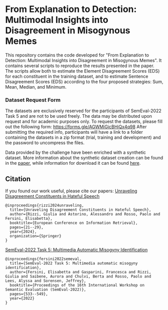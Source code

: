 
# From Explanation to Detection: Multimodal Insights into Disagreement in Misogynous Memes

This repository contains the code developed for "From Explanation to Detection: Multimodal Insights into Disagreement in Misogynous Memes". It contains several scripts to reproduce the results presented in the paper. 
The scripts allow both to estimate the Element Disagreement Scores (EDS) for each constituent in the training dataset, and to estimate Sentence Disagreement Scores (EDS) according to the four proposed strategies: Sum, Mean, Median, and Minimum.

### Dataset Request Form
The datasets are exclusively reserved for the participants of SemEval-2022 Task 5 and are not to be used freely. The data may be distributed upon request and for academic purposes only. To request the datasets, please fill out the following form: https://forms.gle/AGWMiGicBHiQx4q98
After submitting the required info, participants will have a link to a folder containing the datasets in a zip format (trial, training and development) and the password to uncompress the files.

Data provided by the challenge have been enriched with a synthetic dataset. More information about the synthetic dataset creation can be found in the [paper](InProgress),
while information for download it can be found [here](https://github.com/MIND-Lab/SemEval2022-Task-5-Multimedia-Automatic-Misogyny-Identification-MAMI-).


## Citation
If you found our work useful, please cite our papers:
[Unraveling Disagreement Constituents in Hateful Speech](https://link.springer.com/chapter/10.1007/978-3-031-56066-8_3)

```
@inproceedings{rizzi2024unraveling,
  title={Unraveling Disagreement Constituents in Hateful Speech},
  author={Rizzi, Giulia and Astorino, Alessandro and Rosso, Paolo and Fersini, Elisabetta},
  booktitle={European Conference on Information Retrieval},
  pages={21--29},
  year={2024},
  organization={Springer}
}
```

[SemEval-2022 Task 5: Multimedia Automatic Misogyny Identification](https://aclanthology.org/2022.semeval-1.74/)

```
@inproceedings{fersini2022semeval,
  title={SemEval-2022 Task 5: Multimedia automatic misogyny identification},
  author={Fersini, Elisabetta and Gasparini, Francesca and Rizzi, Giulia and Saibene, Aurora and Chulvi, Berta and Rosso, Paolo and Lees, Alyssa and Sorensen, Jeffrey},
  booktitle={Proceedings of the 16th International Workshop on Semantic Evaluation (SemEval-2022)},
  pages={533--549},
  year={2022}
}
```
